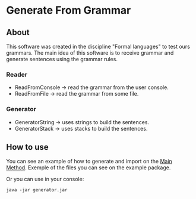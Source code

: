 
# Generate From Grammar

## About
This software was created in the discipline "Formal languages" to test ours grammars.
The main idea of this software is to receive grammar and generate sentences using the grammar rules.

### Reader
- ReadFromConsole -> read the grammar from the user console.
- ReadFromFile -> read the grammar from some file.

### Generator
- GeneratorString -> uses strings to build the sentences.
- GeneratorStack -> uses stacks to build the sentences.


## How to use
You can see an example of how to generate and import on the [Main Method](https://github.com/rogervieiraa/generate-from-gramar/blob/master/src/com/generatefromgrammer/main/Main.java).
Exemple of the files you can see on the example package.

Or you can use in your console:

` java -jar generator.jar `
